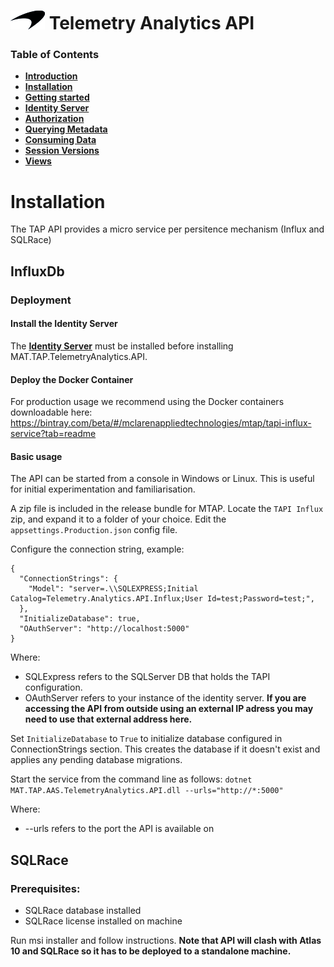 # ![logo](/docs/branding.png) Telemetry Analytics API

### Table of Contents
- [**Introduction**](/README.md)<br>
- [**Installation**](/docs/Installation.md)<br>
- [**Getting started**](/docs/GettingStarted.md)<br>
- [**Identity Server**](/docs/IdentityServer.md)<br>
- [**Authorization**](/docs/Authorization.md)<br>
- [**Querying Metadata**](/docs/Metadata.md)<br>
- [**Consuming Data**](/docs/ConsumingData.md)<br>
- [**Session Versions**](/docs/SessionVersions.md)<br>
- [**Views**](/docs/Views.md)<br>

# Installation

The TAP API provides a micro service per persitence mechanism (Influx and SQLRace)

## InfluxDb
### Deployment

#### Install the Identity Server
The [**Identity Server**](/docs/IdentityServer.md) must be installed before installing MAT.TAP.TelemetryAnalytics.API.

#### Deploy the Docker Container
For production usage we recommend using the Docker containers downloadable here:
https://bintray.com/beta/#/mclarenappliedtechnologies/mtap/tapi-influx-service?tab=readme

#### Basic usage
The API can be started from a console in Windows or Linux. This is useful for initial experimentation and familiarisation.

A zip file is included in the release bundle for MTAP. Locate the `TAPI Influx` zip, and expand it to a folder of your choice.
Edit the `appsettings.Production.json` config file.

Configure the connection string, example:
```
{
  "ConnectionStrings": {
    "Model": "server=.\\SQLEXPRESS;Initial Catalog=Telemetry.Analytics.API.Influx;User Id=test;Password=test;",
  },
  "InitializeDatabase": true,
  "OAuthServer": "http://localhost:5000"
}
```
Where:
 - SQLExpress refers to the SQLServer DB that holds the TAPI configuration.
 - OAuthServer refers to your instance of the identity server. **If you are accessing the API from outside using an external IP adress you may need to use that external address here.**

Set  `InitializeDatabase` to `True` to initialize database configured in ConnectionStrings section. This creates the database if it doesn't exist and applies any pending database migrations.

Start the service from the command line as follows:
    ```dotnet MAT.TAP.AAS.TelemetryAnalytics.API.dll --urls="http://*:5000"```

Where:
 - --urls refers to the port the API is available on

## SQLRace

### Prerequisites:
- SQLRace database installed
- SQLRace license installed on machine

Run msi installer and follow instructions. **Note that API will clash with Atlas 10 and SQLRace so it has to be deployed to a standalone machine.**
